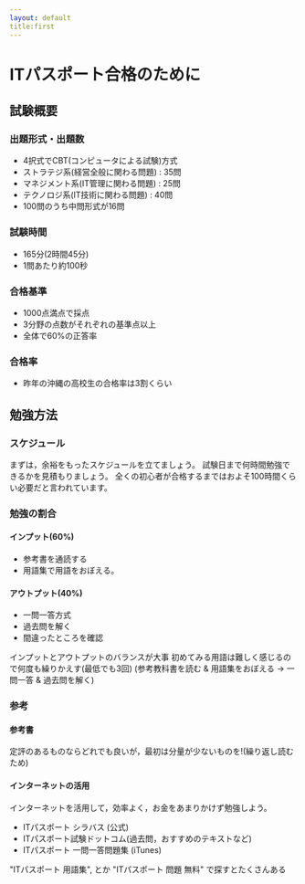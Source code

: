 ```yaml
---
layout: default
title:first
---
```

ITパスポート合格のために
========================

## 試験概要
### 出題形式・出題数
* 4択式でCBT(コンピュータによる試験)方式
* ストラテジ系(経営全般に関わる問題) : 35問
* マネジメント系(IT管理に関わる問題) : 25問
* テクノロジ系(IT技術に関わる問題)   : 40問 
* 100問のうち中問形式が16問

### 試験時間
* 165分(2時間45分)
* 1問あたり約100秒

### 合格基準
* 1000点満点で採点
* 3分野の点数がそれぞれの基準点以上
* 全体で60%の正答率

### 合格率
* 昨年の沖縄の高校生の合格率は3割くらい

## 勉強方法
### スケジュール
まずは，余裕をもったスケジュールを立てましょう。
試験日まで何時間勉強できるかを見積もりましょう。
全くの初心者が合格するまではおよそ100時間くらい必要だと言われています。

### 勉強の割合
#### インプット(60%)
* 参考書を通読する
* 用語集で用語をおぼえる。

#### アウトプット(40%)
* 一問一答方式
* 過去問を解く
* 間違ったところを確認

インプットとアウトプットのバランスが大事
初めてみる用語は難しく感じるので何度も繰りかえす(最低でも3回)
(参考教科書を読む & 用語集をおぼえる ->  一問一答 & 過去問を解く)

### 参考
#### 参考書
定評のあるものならどれでも良いが，最初は分量が少ないものを!(繰り返し読むため)

#### インターネットの活用
インターネットを活用して，効率よく，お金をあまりかけず勉強しよう。
* ITパスポート シラバス (公式)
* ITパスポート試験ドットコム(過去問，おすすめのテキストなど)
* ITパスポート 一問一答問題集 (iTunes)

"ITパスポート 用語集", とか "ITパスポート 問題 無料" で探すとたくさんある

